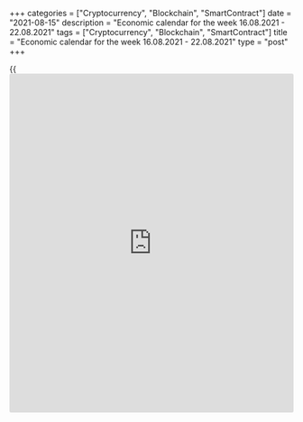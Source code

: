 +++
categories = ["Cryptocurrency", "Blockchain", "SmartContract"]
date = "2021-08-15"
description = "Economic calendar for the week 16.08.2021 - 22.08.2021"
tags = ["Cryptocurrency", "Blockchain", "SmartContract"]
title = "Economic calendar for the week 16.08.2021 - 22.08.2021"
type = "post"
+++

{{<iframe id="large-banner" src="https://www.bounty.group/#slide=26.0" width="100%" height="600" scrolling="no" style="border: 0px solid rgb(216, 221, 230); border-radius: 3px;">}}

2021-08-15

2021-08-15

Economic [calendar](https://www.fintechee.com/web-trader/) for the week 16.08.2021 – 22.08.2021Jana Kane

##  **Review of the main events of the Forex economic [calendar](https://www.fintechee.com/web-trader/) for the
next trading week (16.08.2021 – 22.08.2021)**

The dollar could not keep the positions it gained previously (thanks to
a strong report from the US Department of Labor). Due to a strong
decline on Friday, the DXY dollar index closed last week in the negative
territory, losing 0.4% and falling to 92.50.

It is possible that the decline in the dollar was caused by the profit-
taking and closing of long positions in it at the end of the week, and
the preliminary consumer sentiment index published on Friday during the
American trading session, as calculated by the University of Michigan,
which amounted to 70.2 points against 81 in August, served as a driver.
2 in July. The deterioration in consumer sentiment in the United States
is likely caused by the spread of the delta strain of coronavirus, which
could lead to a deterioration in the prospects for the US economy, and
this, in turn, significantly weakens the expectations of market
participants regarding an earlier tightening of the Fed's monetary
[policy](https://www.fintechee.com/policy/). The publication of a more pessimistic consumer sentiment index
from the University of Michigan intensified the negative impact of the
consumer price index released on Wednesday, which slowed sharply (from
+0.9% in June to +0.3% in July). In annual [terms](https://www.fintechee.com/terms/), the CPI slowed down
from +4.5% to +4.3% in July, which correlates with the US Federal
Reserve's statements that high inflation is only a temporary factor.
Now, to restore the dollar's bullish performance, it will probably need
additional convincing drivers.

Next week, financial market participants will pay attention to the
publication of important macro statistics from China, the Eurozone, the
US, the UK, Canada, Australia, as well as the results of the meetings of
the central banks of New Zealand and China.

 ***during the coming week, new events may be added to the [calendar](https://www.fintechee.com/web-trader/) and
/ or some scheduled events may be canceled**

 ****GMT time**

###  **Monday, August 16**

###  **02:00** **CNY Retail Sales Index**

This index is published monthly by the National Bureau of Statistics of
China and measures total retail sales and cash receipts. The index is
often considered an indicator of consumer confidence and economic
wellbeing and reflects the health of the retail sector in the near term.
A rise in the index is usually positive for the CNY; a decrease in the
indicator will negatively affect the CNY. The previous value of the
index (in annual [terms](https://www.fintechee.com/terms/)) was +12.1% (after an increase of +8% in the last
months of 2019 and a fall of -20.5% in February 2020). Outlook: In July
2021, retail sales in China increased by +11.5% (YoY), indicating an
ongoing recovery from a strong fall in February-March 2020. If the data
turns out to be even better, the CNY will strengthen even more.

###  **Tuesday, August 17**

###  **01:30 AUD Minutes of the August meeting of the RB of Australia**

This document is published two weeks after the meeting and the decision
on the interest rate. If the RBA positively assesses the state of the
labor market in the country, the rate of GDP growth, and also shows a
hawkish attitude towards the inflation forecast in the economy, the
markets regard this as a higher probability of a rate hike at the next
meeting, which is a positive factor for the AUD. The bank's soft
rhetoric regarding, above all, inflation puts pressure on the AUD.

During the last (August) meeting, the RBA kept the key interest rate and
the target level of yield on three-year government bonds unchanged at
around 0.10%. The central bank also decided to cut bond purchases by $1
billion a week to $4 billion a week from September 1, and return to
revising the size of the QE program in late 2021. Earlier, the RBA
leaders said that “it will not raise rates until inflation stabilizes in
the range of 2% -3%. This requires a significant acceleration of the
growth of wages in comparison with the current rates. Achieving this
goal will require a significant increase in employment and a reduction
in free resources in the labor market ”. The RBA expects that these
conditions will not be met until at least 2024.

Wages continue to rise slowly and household debt has risen to an all-
time high, which also puts higher interest rates in the longer term.

According to Philip Lowe, "there is no serious argument in favor of
tightening monetary [policy](https://www.fintechee.com/policy/) in the short term." In his opinion, "some
time will pass before interest rates are raised."

Nevertheless, if the published minutes contain unexpected information
concerning the issues of the RBA's monetary [policy](https://www.fintechee.com/policy/), the volatility in
the AUD quotes will increase.

###  **06:00 GBP Report on the average wages of the British for the last
3 months. Unemployment rate**

On a monthly basis, the UK Office for National Statistics (ONS)
publishes a report on average earnings covering the last 3 months, with
and without bonuses.

This report is a key short-term indicator of the dynamics of changes in
the level of wages of employees in the UK. Earnings growth is positive
for the GBP, while a low reading is negative. Forecast: August report
suggests that average wages with bonuses increased over the last
calculated 3 months (April-June) by +7.1% (against +7.3%, +5.6%, +4.0% ,
+4.5%, +4.8%, +4.7%, +3.7%, +2.8%, +1.3%, +0.1% in previous periods);
without bonuses - increased by +6.6% (against +6.6%, +5.6%, +4.6%,
+4.4%, +4.2%, +4.1%, +3.6%, +2.8%, +1.9%, +0.9%, +0.2% in previous
periods). Thus, the expected data is close to the average values ​​of
the indicators. They also point to the growing dynamics of the level of
wages, which is a positive factor for the pound, as it contributes to
the growth of inflationary pressures. If the data turns out to be better
than forecast, the pound is likely to strengthen on the foreign exchange
market. Data worse than forecast will negatively affect the pound in the
short term.

Also at this time, data on unemployment in the UK are published. It is
expected that in the 3 months from April to June, unemployment was at
the level of 4.7% (against 4.8%, 4.7%, 4.8%, 4.9%, 5.0%, 5.1%, 5.0%,
4.9%, 4.8%, 4.5%, 4.3%, 3.9%, 3.9% in previous periods). Since 2012, the
UK unemployment rate has declined steadily (from 8.0% in September
2012). This is a positive factor for the pound, the rise in unemployment
is a negative factor.

If the data from the UK labor market turn out to be worse than the
forecast and / or the previous value, the pound will be under pressure.

In any case, at the time of the publication of data from the British
labor market, an increase in volatility is expected in the pound quotes
and on the London Stock Exchange.

###  **09:00 EUR Eurozone GDP for Q2 (second estimate)**

GDP is considered to be an indicator of the overall health of the
economy. The upward trend in GDP is considered positive for the EUR; a
poor result weakens the EUR.

Recently, macro data from the Eurozone have been indicating a gradual
recovery in the growth rate of the European economy after a sharp drop
in early 2020.

So, according to the forecast of economists, GDP in the Eurozone is
expected to have grown in the 2nd quarter of 2021 by +2.0% (+13.7% in
annual [terms](https://www.fintechee.com/terms/)) after falling by -0.3% (by -1.3% in annual [terms](https://www.fintechee.com/terms/) ) in Q1
2021, by -0.7% (-4.9% YoY) in Q4 2020, +12.5% ​​growth (-4.3% YoY
decline) [terms](https://www.fintechee.com/terms/)) in the 3rd quarter, a fall of -11.8% (-14.7% in annual
[terms](https://www.fintechee.com/terms/)) in the 2nd quarter and a fall of -3.6% (-3.1% in annual [terms](https://www.fintechee.com/terms/)) in
1 quarter of 2020. The preliminary forecast was +1.5% (+13.2% in annual
[terms](https://www.fintechee.com/terms/)).

If the data turn out to be weaker than the forecast, the euro may
decline. Better-than-expected data may strengthen the euro in the short
term.

###  **12:30 USD Retail sales. Retail control group**

This report (Retail Sales) reflects the total sales of retailers of all
sizes and types. Changes in retail sales are the main indicator of
consumer spending. The report is a leading indicator, and in the future
the data may be greatly revised. A high result strengthens the US
dollar, a low one weakens it. A relative decrease in the indicator may
have a short-term negative impact on the dollar, while an increase in
the indicator will have a positive effect on the USD. In the previous
month (June), the value of the indicator was +0.6% (after an increase of
+10.7% in March, +7.6% in January and a fall of -2.9% in February),
which indicates that the instability improvement in this sector of the
American economy after the partial lifting of strict quarantine
restrictive measures in a number of states. Forecast for July: -0.2%,
which is likely to negatively affect the USD if the forecast is
confirmed.

Retail sales is the leading indicator of consumer spending in the United
States showing changes in retail sales. The Retail Control Group metric
measures volume across the entire retail industry and is used to
calculate price indices for most products. A strong result strengthens
the US dollar, and vice versa, a weak report weakens the dollar. A
slight increase in indicators is unlikely to accelerate the growth of
the dollar. The data worse than the values ​​of the previous period
(+1.1% in June, -0.7% in May, -1.5% in April, +6.9% in March, -3.5% in
February, +8.7% in January) may negatively affect the dollar in the
short term. Forecast for July: +0.4%.

###  **Wednesday, August 18**

###  **02:00 NZD RBNZ's interest rate decision. RBNZ's accompanying
statement**

After the bank's management decided to cut the rate by 0.75% during an
unscheduled meeting in March 2020, the current interest rate of the
Reserve Bank of New Zealand is at 0.25%. The bank's management explained
its decision by a loss of momentum in the New Zealand economy and a
sharp slowdown in the global economy amid the coronavirus pandemic.

“Global economic activity continues to weaken, which wears down demand
for goods and services from New Zealand. Increased uncertainty and
contraction in international trade are contributing to lower economic
growth in trading partner countries,” a recent statement from the RBNZ
said.

The RBNZ believes that wages growth remains weak. At the same time,
inflationary expectations are declining, and low levels of business
confidence indicate a slowdown in hiring and wages growth.

Subdued economic growth (New Zealand's GDP growth has slowed since the
second half of 2018) and a weakening labor market, as well as escalating
international trade wars and a deteriorating global economic outlook
have forced the Reserve Bank of New Zealand to keep interest rates low.
An additional and unforeseen risk to the global and New Zealand
economies is the coronavirus epidemic.

It is expected that at this meeting, the RBNZ will not cut or raise the
rate yet, but may speak in favor of lowering it in the coming months if
the economic situation in the country and in the world worsens.

In the accompanying statement and comments, the RBNZ management will
provide an explanation of the decision on the interest rate and comments
on the economic conditions that facilitated the adoption of this
decision.

At this time, the volatility in the quotations of the New Zealand dollar
may rise sharply.

Earlier, the RBNZ stated that against the background of "many factors of
uncertainty" monetary [policy](https://www.fintechee.com/policy/) "will remain soft for the foreseeable
future," but "may be adjusted accordingly." According to the bank's
management, for a stable recovery of the New Zealand economy and
inflation growth, "a lower rate of the New Zealand dollar is necessary."

###  **03:00 NZD** **Press conference of the RBNZ**

During the press conference, the head of the RBNZ Adrian Orr will
provide an explanation of the bank's decision. His speeches often serve
as an unofficial source of information on the future direction of the
RBNZ's monetary [policy](https://www.fintechee.com/policy/). In his opinion, the country's monetary [policy](https://www.fintechee.com/policy/)
should correlate with the dynamics of employment and financial stability
of the state.

Earlier, the RBNZ stated that against the background of "many factors of
uncertainty" monetary [policy](https://www.fintechee.com/policy/) "will remain soft for the foreseeable
future," but "may be adjusted accordingly." For a stable recovery of the
New Zealand economy and rising inflation, "a weaker NZ dollar is
needed."

In any case, volatility in the New Zealand dollar trade is expected to
rise during the RBNZ press conference.

###  **06:00 GBP Consumer Price Index. Core Consumer Price Index**

Consumer Price Index (CPI) reflects the dynamics of retail prices for a
group of goods and services that make up the British consumer basket.
The CPI is a key indicator of inflation. Its publication causes active
movement of the pound in the foreign exchange market, as well as the
London Stock Exchange FTSE100 index.

In the previous reporting month (June), the growth in consumer inflation
(in annual [terms](https://www.fintechee.com/terms/)) amounted to +2.5%. Forecast for July: +2.2%
(annualized).

Despite the relative decline, this reading indicates growing
inflationary pressures, which is likely to support the pound. Indicator
reading below the forecast could provoke a weakening of the pound, as
low inflation will force the Bank of England to adhere to a soft
monetary [policy](https://www.fintechee.com/policy/).

Core CPI is published by the Office for National Statistics and
determines the change in prices for a selected basket of goods and
services (excluding food and energy) for a given period. It is a key
indicator for assessing inflation and changes in purchasing preferences.
A positive result strengthens the GBP, a negative one weakens it.

In June, Core CPI (in annual [terms](https://www.fintechee.com/terms/)) increased by +2.3%. Probably, the
publication of the indicator will have a positive effect on the pound in
the short term, if its value is higher than the forecast and previous
values. Forecast for July: +2.0% (annualized). The indicator reading
below the forecast and previous values ​​may provoke a weakening of the
pound.

###  **12:30 CAD Consumer price indices in Canada**

Core Consumer Price Index (Core CPI) from the Bank of Canada reflects
the dynamics of the retail prices of the corresponding basket of goods
and services (excluding fruits, vegetables, gasoline, fuel oil, natural
gas, mortgage interest, intercity transportation and tobacco products).
The inflation target for the Bank of Canada is in the range of 1% -3%.
The rise in CPI is a harbinger of a rate hike and a positive factor for
the CAD. Core Consumer Price Index increased in June 2021 by +0.3%
(+2.7% in annual [terms](https://www.fintechee.com/terms/)). If the data for July turns out to be worse than
the previous values, it will negatively affect the CAD. The data will
strengthen the Canadian dollar better than the previous values. Outlook:
Core CPI rose by +2.8% in July (yoy), which is likely to have a positive
impact on the CAD, despite the relative decline in the indicator.

###  **18:00 USD Minutes of the July meeting of the Federal Open Market
Committee**

The publication of the minutes is extremely important for determining
the course of the current Fed [policy](https://www.fintechee.com/policy/) and the prospects for raising
interest rates in the United States. The volatility of trading in
financial markets during the publication of the minutes usually
increases, since the text often contains either changes or clarifying
details regarding the results of the last FOMC Fed meeting.

As you know, following the results of the next meeting, which ended on
July 28, the Fed leaders kept key interest rates in the range of 0.00%
-0.25%, and the volume of the QE asset purchase program at the level of
$120 billion per month. The accompanying statement said that the Fed
will continue to adhere to the current parameters of monetary [policy](https://www.fintechee.com/policy/)
until the target levels for inflation and maximum employment are
reached, and the level of interest rates will not change.

Recently, more and more often one can hear contradictory statements from
the Fed leaders, which seem to have completely confused market
participants. Some of the Fed leaders are of the opinion that it is
possible that the start of curtailing the stimulating [policy](https://www.fintechee.com/policy/) may start
earlier than it was planned earlier.

The soft tone of the minutes will have a positive effect on stock
indices and negatively on the US dollar. Tough rhetoric of the Fed
leaders regarding the prospects for monetary [policy](https://www.fintechee.com/policy/) will push the dollar
to further growth.

###  **Thursday, August 19**

###  **01:30 AUD Employment rate. Unemployment rate**

The employment rate reflects the monthly change in the number of
Australian citizens employed. The growth of the indicator has a positive
impact on consumer spending, which stimulates economic growth. A high
value is positive for the AUD, while a low value is negative. Forecast:
in July, the number of employed Australian citizens decreased by -45,000
(after an increase of +29,100 in June, +115,200 in May, a fall of
-30,600 in April, of -264100 in May 2020, and an increase of +29,100 in
January 2021).

Also at the same time, the Australian Bureau of Statistics will publish
a report on the unemployment rate - an indicator that estimates the
ratio of the unemployed population to the total number of able-bodied
citizens. The growth of the indicator indicates the weakness of the
labor market, which leads to a weakening of the national economy. The
decline in the indicator is a positive factor for the AUD. Forecast:
unemployment in Australia in July was at 5.0% (against 4.9% in June,
5.1% in May, 5.5% in April, 6.6% in December, 6.8% in November , 7.0% in
October, 6.9% in September, 6.8% in August, 7.5% in July, 7.4% in June,
5.2% in March, 5.1% in February) although it is approaching pre-
coronavirus levels. Overall, the numbers look contradictory, although in
other large economies, the labor market has deteriorated on a large
scale due to the coronavirus.

The leaders of the RBA have repeatedly stated that, in addition to the
situation in international trade, the Australian economy and the central
bank's monetary [policy](https://www.fintechee.com/policy/) plans are influenced by the indicators of the
level of household debt and expenditures, the growth of workers' wages,
as well as the state of the country's labor market. In the opinion of
the RBA management, an unemployment rate of 4.5% or lower is required to
raise wages and accelerate inflation to the target range. Unemployment
in the country is not decreasing, and a return of inflation to the
middle of the target range of 2% -3% is not visible even in the distant
horizon.

The AUD is unlikely to react strongly and positively to the publication
of data from the country's labor market. If the values ​​of the
indicators turn out to be worse than forecast, the Australian dollar may
significantly decline in the short term. Better-than-expected data will
strengthen AUD in the short term.

###  **Friday, August 20**

###  **01:30 CNY The People's Bank of China interest rate decision**

Since May 2012, the People's Bank of China has been steadily cutting
interest rates in support of Chinese manufacturers. The bank last
lowered the rate in April 2020 (by 0.20% to 3.85% at the moment).

In 2020, in the context of international trade conflicts and a slowdown
in the global economy, the world's largest central banks took the path
of easing their monetary policies in order to support national economies
and increase the competitiveness of goods exported from these countries.

The People's Bank of China is also in line with this process. The
depreciation of the yuan has become especially relevant in the last 2
years, when the confrontation between the two most powerful economies in
the world began. One of the measures to mitigate the negative
consequences of increased duties on the import of Chinese goods into the
United States was the depreciation of the national currency of China.
This measure was intended, among other things, to maintain the same
volumes of imports of Chinese products to the United States, which would
cost American buyers less due to the difference in the rates of the
national currencies of the United States and China.

The coronavirus has become an additional strong negative factor.

Probably, at this meeting, the People's Bank of China will keep the
interest rate at the same level of 3.85%, although a rate cut is also
possible.

Nevertheless, if the People's Bank of China makes unexpected statements
or decisions, then volatility may increase in the entire financial
market. Investors will also be interested in the bank's assessment of
the consequences of the coronavirus for the Chinese economy and its
[policy](https://www.fintechee.com/policy/) in the near future.

###  **12:30** **CAD Retail Sales Index**

Retail Sales Index is published monthly by Statistics Canada and
estimates total retail sales. The index is often considered an indicator
of consumer confidence and reflects the health of the retail sector in
the near term. A rise in the index is usually positive for the CAD; a
decrease in the indicator will negatively affect the CAD. The previous
value of the index (for May) was -2.1% after falling in March 2020 by
-9.9%, in April - by -25% and growth in May by +18.7%. If the data for
June turns out to be even weaker than the forecast of -3.0%, the CAD may
sharply decline in the short term.

## Price chart of EURUSD in real time mode

The content of this article reflects the author’s opinion and does not
necessarily reflect the official position of LiteForex. The material
published on this page is provided for informational purposes only and
should not be considered as the provision of investment advice for the
purposes of Directive 2004/39/EC.

Rate this article:

{{value}}

( {{count}} {{title}} )